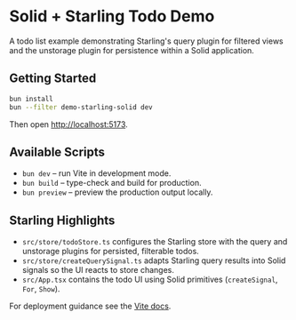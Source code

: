 # Solid + Starling Todo Demo

A todo list example demonstrating Starling's query plugin for filtered views and the unstorage plugin for persistence within a Solid application.

## Getting Started

```bash
bun install
bun --filter demo-starling-solid dev
```

Then open [http://localhost:5173](http://localhost:5173).

## Available Scripts

- `bun dev` – run Vite in development mode.
- `bun build` – type-check and build for production.
- `bun preview` – preview the production output locally.

## Starling Highlights

- `src/store/todoStore.ts` configures the Starling store with the query and unstorage plugins for persisted, filterable todos.
- `src/store/createQuerySignal.ts` adapts Starling query results into Solid signals so the UI reacts to store changes.
- `src/App.tsx` contains the todo UI using Solid primitives (`createSignal`, `For`, `Show`).

For deployment guidance see the [Vite docs](https://vite.dev/guide/static-deploy.html).
